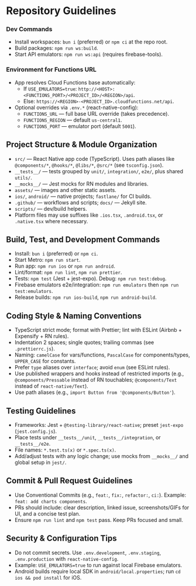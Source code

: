# Repository Guidelines

### Dev Commands

- Install workspaces: `bun i` (preferred) or `npm ci` at the repo root.
- Build packages: `npm run ws:build`.
- Start API emulators: `npm run ws:api` (requires firebase-tools).

### Environment for Functions URL

- App resolves Cloud Functions base automatically:
  - If `USE_EMULATORS=true`: `http://<HOST>:<FUNCTIONS_PORT>/<PROJECT_ID>/<REGION>/api`.
  - Else: `https://<REGION>-<PROJECT_ID>.cloudfunctions.net/api`.
- Optional overrides via `.env.*` (react-native-config):
  - `FUNCTIONS_URL` — full base URL override (takes precedence).
  - `FUNCTIONS_REGION` — default `us-central1`.
  - `FUNCTIONS_PORT` — emulator port (default `5001`).

## Project Structure & Module Organization

- `src/` — React Native app code (TypeScript). Uses path aliases like `@components/*`, `@hooks/*`, `@libs/*`, `@src/*` (see `tsconfig.json`).
- `__tests__/` — tests grouped by `unit/`, `integration/`, `e2e/`, plus shared `utils/`.
- `__mocks__/` — Jest mocks for RN modules and libraries.
- `assets/` — images and other static assets.
- `ios/`, `android/` — native projects; `fastlane/` for CI builds.
- `.github/` — workflows and scripts; `docs/` — Jekyll site.
- `scripts/` — dev/build helpers.
- Platform files may use suffixes like `.ios.tsx`, `.android.tsx`, or `.native.tsx` where necessary.

## Build, Test, and Development Commands

- Install: `bun i` (preferred) or `npm ci`.
- Start Metro: `npm run start`.
- Run app: `npm run ios` or `npm run android`.
- Lint/format: `npm run lint`, `npm run prettier`.
- Tests: `npm test` (Jest + jest-expo). Debug: `npm run test:debug`.
- Firebase emulators e2e/integration: `npm run emulators` then `npm run test:emulators`.
- Release builds: `npm run ios-build`, `npm run android-build`.

## Coding Style & Naming Conventions

- TypeScript strict mode; format with Prettier; lint with ESLint (Airbnb + Expensify + RN rules).
- Indentation 2 spaces; single quotes; trailing commas (see `.prettierrc.js`).
- Naming: `camelCase` for vars/functions, `PascalCase` for components/types, `UPPER_CASE` for constants.
- Prefer `type` aliases over `interface`; avoid `enum` (see ESLint rules).
- Use published wrappers and hooks instead of restricted imports (e.g., `@components/Pressable` instead of RN touchables; `@components/Text` instead of `react-native/Text`).
- Use path aliases (e.g., `import Button from '@components/Button'`).

## Testing Guidelines

- Frameworks: Jest + `@testing-library/react-native`; preset `jest-expo` (`jest.config.js`).
- Place tests under `__tests__/unit`, `__tests__/integration`, or `__tests__/e2e`.
- File names: `*.test.ts(x)` or `*.spec.ts(x)`.
- Add/adjust tests with any logic change; use mocks from `__mocks__/` and global setup in `jest/`.

## Commit & Pull Request Guidelines

- Use Conventional Commits (e.g., `feat:`, `fix:`, `refactor:`, `ci:`). Example: `feat: add charts components`.
- PRs should include: clear description, linked issue, screenshots/GIFs for UI, and a concise test plan.
- Ensure `npm run lint` and `npm test` pass. Keep PRs focused and small.

## Security & Configuration Tips

- Do not commit secrets. Use `.env.development`, `.env.staging`, `.env.production` with `react-native-config`.
- Example: `USE_EMULATORS=true` to run against local Firebase emulators.
- Android builds require local SDK in `android/local.properties`; run `cd ios && pod install` for iOS.

